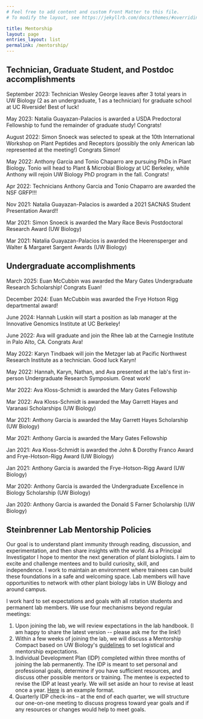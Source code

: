 ```yaml
---
# Feel free to add content and custom Front Matter to this file.
# To modify the layout, see https://jekyllrb.com/docs/themes/#overriding-theme-defaults

title: Mentorship
layout: page
entries_layout: list
permalink: /mentorship/
---
```


## Technician, Graduate Student, and Postdoc accomplishments

September 2023: Technician Wesley George leaves after 3 total years in UW Biology (2 as an undergraduate, 1 as a technician) for graduate school at UC Riverside! Best of luck!

May 2023: Natalia Guayazan-Palacios is awarded a USDA Predoctoral Fellowship to fund the remainder of graduate study! Congrats!

August 2022: Simon Snoeck was selected to speak at the 10th International Workshop on Plant Peptides and Receptors (possibly the only American lab represented at the meeting!) Congrats Simon!

May 2022: Anthony Garcia and Tonio Chaparro are pursuing PhDs in Plant Biology. Tonio will head to Plant & Microbial Biology at UC Berkeley, while Anthony will rejoin UW Biology PhD program in the fall. Congrats!

Apr 2022: Technicians Anthony Garcia and Tonio Chaparro are awarded the NSF GRFP!!!

Nov 2021: Natalia Guayazan-Palacios is awarded a 2021 SACNAS Student Presentation Award!!

Mar 2021: Simon Snoeck is awarded the Mary Race Bevis Postdoctoral Research Award (UW Biology)

Mar 2021: Natalia Guayazan-Palacios is awarded the Heerensperger and Walter & Margaret Sargent Awards (UW Biology)


## Undergraduate accomplishments

March 2025: Euan McCubbin was awarded the Mary Gates Undergraduate Research Scholarship! Congrats Euan!

December 2024: Euan McCubbin was awarded the Frye Hotson Rigg departmental award!

June 2024: Hannah Luskin will start a position as lab manager at the Innovative Genomics Institute at UC Berkeley!

June 2022: Ava will graduate and join the Rhee lab at the Carnegie Institute in Palo Alto, CA. Congrats Ava!

May 2022: Karyn Tindbaek will join the Metzger lab at Pacific Northwest Research Institute as a technician. Good luck Karyn!

May 2022: Hannah, Karyn, Nathan, and Ava presented at the lab's first in-person Undergraduate Research Symposium. Great work!

Mar 2022: Ava Kloss-Schmidt is awarded the Mary Gates Fellowship

Mar 2022: Ava Kloss-Schmidt is awarded the May Garrett Hayes and  Varanasi Scholarships (UW Biology)

Mar 2021: Anthony Garcia is awarded the May Garrett Hayes Scholarship (UW Biology)

Mar 2021: Anthony Garcia is awarded the Mary Gates Fellowship

Jan 2021: Ava Kloss-Schmidt is awarded the John & Dorothy Franco Award and Frye-Hotson-Rigg Award (UW Biology)

Jan 2021: Anthony Garcia is awarded the Frye-Hotson-Rigg Award (UW Biology)

Mar 2020: Anthony Garcia is awarded the Undergraduate Excellence in Biology Scholarship (UW Biology)

Jan 2020: Anthony Garcia is awarded the Donald S Farner Scholarship (UW Biology)

## Steinbrenner Lab Mentorship Policies

Our goal is to understand plant immunity through reading, discussion, and experimentation, and then share insights with the world. As a Principal Investigator I hope to mentor the next generation of plant biologists. I aim to excite and challenge mentees and to build curiosity, skill, and independence. I work to maintain an environment where trainees can build these foundations in a safe and welcoming space. Lab members will have opportunities to network with other plant biology labs in UW Biology and around campus.

I work hard to set expectations and goals with all rotation students and permanent lab members. We use four mechanisms beyond regular meetings:
1. Upon joining the lab, we will review expectations in the lab handbook. (I am happy to share the latest version -- please ask me for the link!)
2. Within a few weeks of joining the lab, we will discuss a Mentorship Compact based on UW Biology's <a href="https://www.biology.washington.edu/sites/default/files/general/Biology_MentorshipCompactChecklist_2021-04-28.docx">guidelines</a> to set logistical and mentorship expectations.
3. Individual Development Plan (IDP) completed within three months of joining the lab permanently.  The IDP is meant to set personal and professional goals, determine if you have sufficient resources, and discuss other possible mentors or training.  The mentee is expected to revise the IDP at least yearly.  We will set aside an hour to revise at least once a year.
  <a href="https://drive.google.com/file/d/1cN6p0tZamFfVHvuOl6WTysCFf-mHQL9G/view?usp=sharing">Here</a> is an example format.
4. Quarterly IDP check-ins – at the end of each quarter, we will structure our one-on-one meeting to discuss progress toward year goals and if any resources or changes would help to meet goals.

<img src="/images/mentorship/mentorship01.png" class="align-left" alt="">